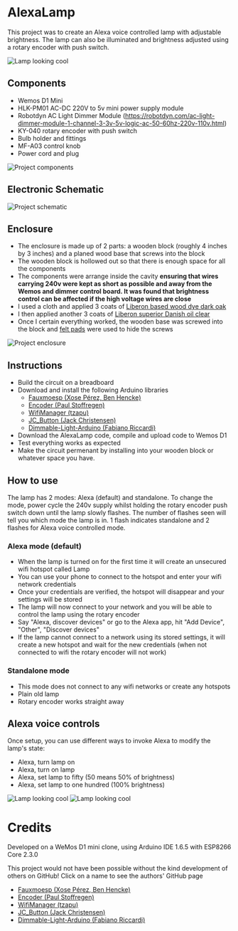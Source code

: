 # AlexaLamp

This project was to create an Alexa voice controlled lamp with adjustable brightness.  The lamp can also be illuminated and brightness adjusted using a rotary encoder with push switch.

![Lamp looking cool](images/lamp2.jpg)

## Components

* Wemos D1 Mini
* HLK-PM01 AC-DC 220V to 5v mini power supply module
* Robotdyn AC Light Dimmer Module (https://robotdyn.com/ac-light-dimmer-module-1-channel-3-3v-5v-logic-ac-50-60hz-220v-110v.html)
* KY-040 rotary encoder with push switch
* Bulb holder and fittings
* MF-A03 control knob
* Power cord and plug 

![Project components](images/components.jpg)

## Electronic Schematic

![Project schematic](images/schematic.png)

## Enclosure

* The enclosure is made up of 2 parts: a wooden block (roughly 4 inches by 3 inches) and a planed wood base that screws into the block
* The wooden block is hollowed out so that there is enough space for all the components
* The components were arrange inside the cavity **ensuring that wires carrying 240v were kept as short as possible and away from the Wemos and dimmer control board.  It was found that brightness control can be affected if the high voltage wires are close**
* I used a cloth and applied 3 coats of [Liberon based wood dye dark oak](https://www.screwfix.com/p/liberon-ethanol-based-wood-dye-dark-oak-250ml/3102f)
* I then applied another 3 coats of [Liberon superior Danish oil clear](https://www.screwfix.com/c/decorating/wood-oil/cat850452)
* Once I certain everything worked, the wooden base was screwed into the block and [felt pads](https://www.toolstation.com/felt-gard-felt-pad-set/p95753) were used to hide the screws 

![Project enclosure](images/enclosure.png)

## Instructions

* Build the circuit on a breadboard
* Download and install the following Arduino libraries
	* [Fauxmoesp (Xose Pérez, Ben Hencke)](https://github.com/simap/fauxmoesp)
	* [Encoder (Paul Stoffregen)](https://github.com/PaulStoffregen/Encoder)
	* [WifiManager (tzapu)](https://github.com/tzapu/WiFiManager)
	* [JC_Button (Jack Christensen)](https://github.com/JChristensen/JC_Button)
	* [Dimmable-Light-Arduino (Fabiano Riccardi)](https://github.com/fabiuz7/Dimmable-Light-Arduino)
* Download the AlexaLamp code, compile and upload code to Wemos D1
* Test everything works as expected
* Make the circuit permenant by installing into your wooden block or whatever space you have.


## How to use

The lamp has 2 modes: Alexa (default) and standalone.  To change the mode, power cycle the 240v supply whilst holding the rotary encoder push switch down until the lamp slowly flashes.  The number of flashes seen will tell you which mode the lamp is in.  1 flash indicates standalone and 2 flashes for Alexa voice controlled mode.

### Alexa mode (default)

* When the lamp is turned on for the first time it will create an unsecured wifi hotspot called Lamp
* You can use your phone to connect to the hotspot and enter your wifi network credentials
* Once your credentials are verified, the hotspot will disappear and your settings will be stored
* The lamp will now connect to your network and you will be able to control the lamp using the rotary encoder
* Say "Alexa, discover devices" or go to the Alexa app, hit "Add Device", "Other", "Discover devices"
* If the lamp cannot connect to a network using its stored settings, it will create a new hotspot and wait for the new credentials (when not connected to wifi the rotary encoder will not work)

### Standalone mode

* This mode does not connect to any wifi networks or create any hotspots
* Plain old lamp
* Rotary encoder works straight away

## Alexa voice controls

Once setup, you can use different ways to invoke Alexa to modify the lamp's state:

* Alexa, turn lamp on
* Alexa, turn on lamp
* Alexa, set lamp to fifty (50 means 50% of brightness)
* Alexa, set lamp to one hundred (100% brightness)

![Lamp looking cool](images/lamp1.jpg)
![Lamp looking cool](images/lamp3.jpg)

# Credits

Developed on a WeMos D1 mini clone, using Arduino IDE 1.6.5 with ESP8266 Core 2.3.0

This project would not have been possible without the kind development of others on GitHub!  Click on a name to see the authors' GitHub page

* [Fauxmoesp (Xose Pérez, Ben Hencke)](https://github.com/simap)
* [Encoder (Paul Stoffregen)](https://github.com/PaulStoffregen)
* [WifiManager (tzapu)](https://github.com/tzapu)
* [JC_Button (Jack Christensen)](https://github.com/JChristensen)
* [Dimmable-Light-Arduino (Fabiano Riccardi)](https://github.com/fabiuz7)
